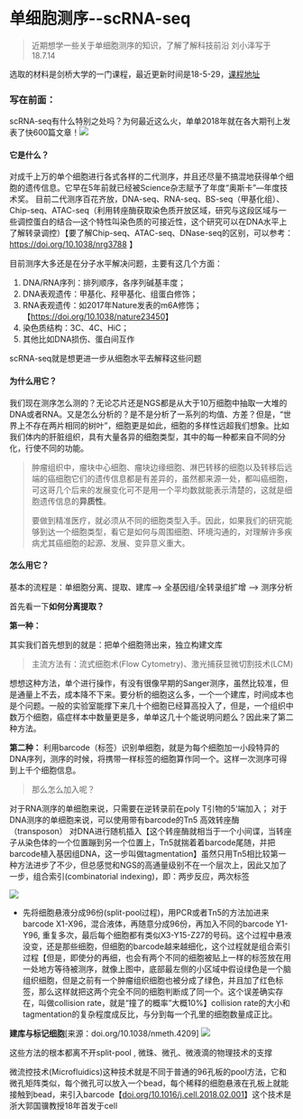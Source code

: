 # 单细胞测序--scRNA-seq

> 近期想学一些关于单细胞测序的知识，了解了解科技前沿
> 刘小泽写于18.7.14

选取的材料是剑桥大学的一门课程，最近更新时间是18-5-29，[课程地址](https://hemberg-lab.github.io/scRNA.seq.course/index.html) 

### 写在前面：

scRNA-seq有什么特别之处吗？为何最近这么火，单单2018年就在各大期刊上发表了快600篇文章！![](https://upload-images.jianshu.io/upload_images/9376801-3b81114c0d695ec8.png?imageMogr2/auto-orient/strip%7CimageView2/2/w/1240)



#### 它是什么？

对成千上万的单个细胞进行各式各样的二代测序，并且还尽量不搞混地获得单个细胞的遗传信息。它早在5年前就已经被Science杂志赋予了年度“奥斯卡”—年度技术奖。
目前二代测序百花齐放，DNA-seq、RNA-seq、BS-seq（甲基化组）、Chip-seq、ATAC-seq（利用转座酶获取染色质开放区域，研究与这段区域与一些调控蛋白的结合—这个特性叫染色质的可接近性，这个研究可以在DNA水平上了解转录调控）【要了解Chip-seq、ATAC-seq、DNase-seq的区别，可以参考：<https://doi.org/10.1038/nrg3788> 】

目前测序大多还是在分子水平解决问题，主要有这几个方面：

1. DNA/RNA序列：排列顺序，各序列碱基丰度；
2. DNA表观遗传：甲基化、羟甲基化、组蛋白修饰；
3. RNA表观遗传：如2017年Nature发表的m6A修饰；【<https://doi.org/10.1038/nature23450>】
4. 染色质结构：3C、4C、HiC；
5. 其他比如DNA损伤、蛋白间互作

scRNA-seq就是想更进一步从细胞水平去解释这些问题

#### 为什么用它？

我们现在测序怎么测的？无论芯片还是NGS都是从大于10万细胞中抽取一大堆的DNA或者RNA。又是怎么分析的？是不是分析了一系列的均值、方差？但是，“世界上不存在两片相同的树叶”，细胞更是如此，细胞的多样性远超我们想象。比如我们体内的肝脏组织，具有大量各异的细胞类型，其中的每一种都来自不同的分化，行使不同的功能。

> 肿瘤组织中，瘤块中心细胞、瘤块边缘细胞、淋巴转移的细胞以及转移后远端的癌细胞它们的遗传信息都是有差异的，虽然都来源一处，都叫癌细胞，可这哥几个后来的发展变化可不是用一个平均数就能表示清楚的，这就是细胞遗传信息的**异质性**。
>
> 要做到精准医疗，就必须从不同的细胞类型入手。因此，如果我们的研究能够到达一个细胞类型，看它是如何与周围细胞、环境沟通的，对理解许多疾病尤其癌细胞的起源、发展、变异意义重大。

#### 怎么用它？

基本的流程是：单细胞分离、提取、建库-->  全基因组/全转录组扩增 --> 测序分析

首先看一下**如何分离提取？** 

**第一种：**

其实我们首先想到的就是：把单个细胞筛出来，独立构建文库

> 主流方法有：流式细胞术(Flow Cytometry)、激光捕获显微切割技术(LCM)

想想这种方法，单个进行操作，有没有很像早期的Sanger测序，虽然比较准，但是通量上不去，成本降不下来。要分析的细胞这么多，一个一个建库，时间成本也是个问题。一般的实验室能撑下来几十个细胞已经算高投入了，但是，一个组织中数万个细胞，癌症样本中数量更是多，单单这几十个能说明问题么？因此来了第二种方法。

**第二种：** 利用barcode（标签）识别单细胞，就是为每个细胞加一小段特异的DNA序列，测序的时候，将携带一样标签的细胞算作同一个。这样一次测序可得到上千个细胞信息。

>  那么怎么加入呢？

对于RNA测序的单细胞来说，只需要在逆转录前在poly T引物的5‘端加入；
对于DNA测序的单细胞来说，可以使用带有barcode的Tn5 高效转座酶（transposon） 对DNA进行随机插入【这个转座酶就相当于一个小间谍，当转座子从染色体的一个位置蹦到另一个位置上，Tn5就揣着着barcode尾随，并把barcode植入基因组DNA，这一步叫做tagmentation】虽然只用Tn5相比较第一种方法进步了不少，但总感觉和NGS的高通量级别不在一个层次上，因此又加了一步，组合索引(combinatorial indexing)，即：两步反应，两次标签

![](https://upload-images.jianshu.io/upload_images/9376801-75473e9a750cb79f.png?imageMogr2/auto-orient/strip%7CimageView2/2/w/1240)

- 先将细胞悬液分成96份(split-pool过程)，用PCR或者Tn5的方法加进来barcode X1-X96，混合液体，再随意分成96份，再加入不同的barcode Y1-Y96, 重复多次，最后每个细胞都有类似X3-Y15-Z27的号码。这个过程中悬液没变，还是那些细胞，但细胞的barcode越来越细化，这个过程就是组合索引过程【但是，即使分的再细，也会有两个不同的细胞被贴上一样的标签放在用一处地方等待被测序，就像上图中，底部最左侧的小区域中假设绿色是一个脑组织细胞，但是之前有一个肿瘤组织细胞也被分成了绿色，并且加了红色标签，那么这样就把这两个完全不同的细胞判断成了同一个。这个误差确实存在，叫做collision rate，就是“撞了的概率”大概10%】collision rate的大小和tagmentation的复杂程度成反比，与分到每一个孔里的细胞数量成正比。



**建库与标记细胞**[来源：doi.org/10.1038/nmeth.4209] ![](https://upload-images.jianshu.io/upload_images/9376801-8692b8adf11a7867.png?imageMogr2/auto-orient/strip%7CimageView2/2/w/1240)

这些方法的根本都离不开split-pool , 微珠、微孔、微液滴的物理技术的支撑

微流控技术(Microfluidics)这种技术就是不同于普通的96孔板的pool方法，它和微孔矩阵类似，每个微孔可以放入一个bead，每个稀释的细胞悬液在孔板上就能接触到bead，来引入barcode【[doi.org/10.1016/j.cell.2018.02.001](https://doi.org/10.1016/j.cell.2018.02.001)】这个技术是浙大郭国骥教授18年首发于cell 